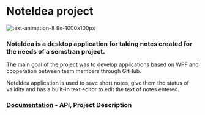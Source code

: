 # NoteIdea project
![text-animation-8 9s-1000x100px](https://user-images.githubusercontent.com/43467669/51444797-b1183200-1cfc-11e9-9ea2-40b030d994cc.gif)

### NoteIdea is a desktop application for taking notes created for the needs of a semstran project.

The main goal of the project was to develop applications based on WPF and cooperation between team members through GitHub.

NoteIdea application is used to save short notes, give them the status of validity and has a built-in text editor to edit the text of notes entered.

### [Documentation](https://norbert-wsei.github.io) - API, Project Description
